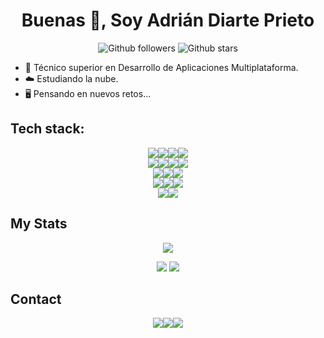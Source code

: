 <h1 align="center">Buenas 👋, Soy Adrián Diarte Prieto</h1>

<p align="center">
  <img alt="Github followers" src="https://img.shields.io/github/followers/adriandpdev?logo=GitHub&style=for-the-badge" />
  <img alt="Github stars" src="https://img.shields.io/github/stars/adriandpdev?logo=GitHub&style=for-the-badge" />
</p>

- 🔭 Técnico superior en Desarrollo de Aplicaciones Multiplataforma.
- ☁️ Estudiando la nube.
- 🖥️ Pensando en nuevos retos...


## Tech stack:
<div align="center"> 
  <img src="https://img.shields.io/badge/HTML5-E34F26??&style=for-the-badge&logo=html5&logoColor=white"/><img src="https://img.shields.io/badge/JavaScript-323330?&style=for-the-badge&logo=javascript&logoColor=white"/><img src="https://img.shields.io/badge/Angular-E23237?&style=for-the-badge&logo=angular&logoColor=white"/><img src="https://img.shields.io/badge/React-61DBFB?&style=for-the-badge&logo=React&logoColor=white"/>
</div> 
<div align="center">
  <img src="https://img.shields.io/badge/java-%23ED8B00.svg?&style=for-the-badge&logo=java&logoColor=white"/><img src="https://img.shields.io/badge/python%20-%2314354C.svg?&style=for-the-badge&logo=python&logoColor=white"/><img src="https://img.shields.io/badge/node.js%20-%2343853D.svg?&style=for-the-badge&logo=node.js&logoColor=white"/><img src="https://img.shields.io/badge/Express.js-404D59?&style=for-the-badge&logo=express&logoColor=white"/>
</div> 
<div align="center">
  <img src="https://img.shields.io/badge/SpringBoot-6DB33F?&style=for-the-badge&logo=SpringBoot&logoColor=white"/><img src="https://img.shields.io/badge/Jenkins-D24939?&style=for-the-badge&logo=Jenkins&logoColor=white"/><img src="https://img.shields.io/badge/OpenShift-EE0000?&style=for-the-badge&logo=RedHatOpenShift&logoColor=white"/>
</div>
<div align="center">
  <img src="https://img.shields.io/badge/MongoDB-%234ea94b.svg?&style=for-the-badge&logo=mongodb&logoColor=white"/><img src="https://img.shields.io/badge/postgres-%23316192.svg?&style=for-the-badge&logo=postgresql&logoColor=white"/><img src="https://img.shields.io/badge/MySQL-00000F?&style=for-the-badge&logo=mysql&logoColor=white"/>
</div>
<div align="center">
  <img src="https://img.shields.io/badge/Microsoft_Azure-0089D6.svg?&style=for-the-badge&logo=microsoft-azure&logoColor=white"><img src="https://img.shields.io/badge/Azure%20Devops-0078D7.svg?&style=for-the-badge&logo=AzureDevOps&logoColor=white">
</div>


## My Stats 

<div align="center">
  
  ![](https://github-profile-summary-cards.vercel.app/api/cards/profile-details?username=adriandpdev&theme=dark)
  
  ![](https://github-readme-stats.vercel.app/api?username=adriandpdev&show_icons=true&theme=gruvbox)
  ![](https://github-readme-streak-stats.herokuapp.com/?user=adriandpdev&layout=compact&hide=html&theme=gruvbox)
  
</div>

## Contact

<div align="center">  
  <a href="https://t.me/villadri"><img src="https://img.shields.io/badge/Telegram-2CA5E0?&style=for-the-badge&logo=Telegram&logoColor=white" /></a><a href="https://www.linkedin.com/in/adrian-diarte-prieto/"><img src="https://img.shields.io/badge/LinkedIn-0077B5?&style=for-the-badge&logo=LinkedIn&logoColor=white" /></a><a href="mailto:adriandp.2000@gmail.com"><img src="https://img.shields.io/badge/Gmail-D14836?style=for-the-badge&logo=gmail&logoColor=white" /></a>
</div>

